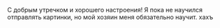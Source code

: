С добрым утречком и хорошего настроения! Я пока не научился отправлять картинки, но мой хозяин меня обязательно научит. хахъ

